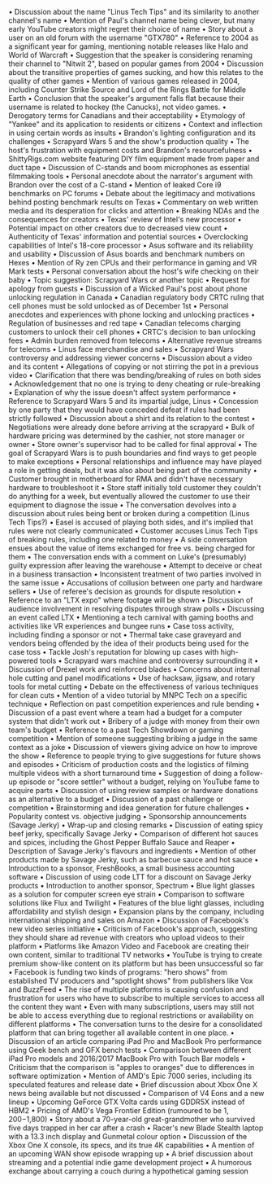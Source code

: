 • Discussion about the name "Linus Tech Tips" and its similarity to another channel's name
• Mention of Paul's channel name being clever, but many early YouTube creators might regret their choice of name
• Story about a user on an old forum with the username "GTX780"
• Reference to 2004 as a significant year for gaming, mentioning notable releases like Halo and World of Warcraft
• Suggestion that the speaker is considering renaming their channel to "Nitwit 2", based on popular games from 2004
• Discussion about the transitive properties of games sucking, and how this relates to the quality of other games
• Mention of various games released in 2004, including Counter Strike Source and Lord of the Rings Battle for Middle Earth
• Conclusion that the speaker's argument falls flat because their username is related to hockey (the Canucks), not video games.
• Derogatory terms for Canadians and their acceptability
• Etymology of "Yankee" and its application to residents or citizens
• Context and inflection in using certain words as insults
• Brandon's lighting configuration and its challenges
• Scrapyard Wars 5 and the show's production quality
• The host's frustration with equipment costs and Brandon's resourcefulness
• ShittyRigs.com website featuring DIY film equipment made from paper and duct tape
• Discussion of C-stands and boom microphones as essential filmmaking tools
• Personal anecdote about the narrator's argument with Brandon over the cost of a C-stand
• Mention of leaked Core i9 benchmarks on PC forums
• Debate about the legitimacy and motivations behind posting benchmark results on Texas
• Commentary on web written media and its desperation for clicks and attention
• Breaking NDAs and the consequences for creators
• Texas' review of Intel's new processor
• Potential impact on other creators due to decreased view count
• Authenticity of Texas' information and potential sources
• Overclocking capabilities of Intel's 18-core processor
• Asus software and its reliability and usability
• Discussion of Asus boards and benchmark numbers on Hexes
• Mention of Ry zen CPUs and their performance in gaming and VR Mark tests
• Personal conversation about the host's wife checking on their baby
• Topic suggestion: Scrapyard Wars or another topic
• Request for apology from guests
• Discussion of a Wicked Paul's post about phone unlocking regulation in Canada
• Canadian regulatory body CRTC ruling that cell phones must be sold unlocked as of December 1st
• Personal anecdotes and experiences with phone locking and unlocking practices
• Regulation of businesses and red tape
• Canadian telecoms charging customers to unlock their cell phones
• CRTC's decision to ban unlocking fees
• Admin burden removed from telecoms
• Alternative revenue streams for telecoms
• Linus face merchandise and sales
• Scrapyard Wars controversy and addressing viewer concerns
• Discussion about a video and its content
• Allegations of copying or not stirring the pot in a previous video
• Clarification that there was bending/breaking of rules on both sides
• Acknowledgement that no one is trying to deny cheating or rule-breaking
• Explanation of why the issue doesn't affect system performance
• Reference to Scrapyard Wars 5 and its impartial judge, Linus
• Concession by one party that they would have conceded defeat if rules had been strictly followed
• Discussion about a shirt and its relation to the contest
• Negotiations were already done before arriving at the scrapyard
• Bulk of hardware pricing was determined by the cashier, not store manager or owner
• Store owner's supervisor had to be called for final approval
• The goal of Scrapyard Wars is to push boundaries and find ways to get people to make exceptions
• Personal relationships and influence may have played a role in getting deals, but it was also about being part of the community
• Customer brought in motherboard for RMA and didn't have necessary hardware to troubleshoot it
• Store staff initially told customer they couldn't do anything for a week, but eventually allowed the customer to use their equipment to diagnose the issue
• The conversation devolves into a discussion about rules being bent or broken during a competition (Linus Tech Tips?)
• Easel is accused of playing both sides, and it's implied that rules were not clearly communicated
• Customer accuses Linus Tech Tips of breaking rules, including one related to money
• A side conversation ensues about the value of items exchanged for free vs. being charged for them
• The conversation ends with a comment on Luke's (presumably) guilty expression after leaving the warehouse
• Attempt to deceive or cheat in a business transaction
• Inconsistent treatment of two parties involved in the same issue
• Accusations of collusion between one party and hardware sellers
• Use of referee's decision as grounds for dispute resolution
• Reference to an "LTX expo" where footage will be shown
• Discussion of audience involvement in resolving disputes through straw polls
• Discussing an event called LTX
• Mentioning a tech carnival with gaming booths and activities like VR experiences and bungee runs
• Case toss activity, including finding a sponsor or not
• Thermal take case graveyard and vendors being offended by the idea of their products being used for the case toss
• Tackle Josh's reputation for blowing up cases with high-powered tools
• Scrapyard wars machine and controversy surrounding it
• Discussion of Drexel work and reinforced blades
• Concerns about internal hole cutting and panel modifications
• Use of hacksaw, jigsaw, and rotary tools for metal cutting
• Debate on the effectiveness of various techniques for clean cuts
• Mention of a video tutorial by MNPC Tech on a specific technique
• Reflection on past competition experiences and rule bending
• Discussion of a past event where a team had a budget for a computer system that didn't work out
• Bribery of a judge with money from their own team's budget
• Reference to a past Tech Showdown or gaming competition
• Mention of someone suggesting bribing a judge in the same context as a joke
• Discussion of viewers giving advice on how to improve the show
• Reference to people trying to give suggestions for future shows and episodes
• Criticism of production costs and the logistics of filming multiple videos with a short turnaround time
• Suggestion of doing a follow-up episode or "score settler" without a budget, relying on YouTube fame to acquire parts
• Discussion of using review samples or hardware donations as an alternative to a budget
• Discussion of a past challenge or competition
• Brainstorming and idea generation for future challenges
• Popularity contest vs. objective judging
• Sponsorship announcements (Savage Jerky)
• Wrap-up and closing remarks
• Discussion of eating spicy beef jerky, specifically Savage Jerky
• Comparison of different hot sauces and spices, including the Ghost Pepper Buffalo Sauce and Reaper
• Description of Savage Jerky's flavours and ingredients
• Mention of other products made by Savage Jerky, such as barbecue sauce and hot sauce
• Introduction to a sponsor, FreshBooks, a small business accounting software
• Discussion of using code LTT for a discount on Savage Jerky products
• Introduction to another sponsor, Spectrum
• Blue light glasses as a solution for computer screen eye strain
• Comparison to software solutions like Flux and Twilight
• Features of the blue light glasses, including affordability and stylish design
• Expansion plans by the company, including international shipping and sales on Amazon
• Discussion of Facebook's new video series initiative
• Criticism of Facebook's approach, suggesting they should share ad revenue with creators who upload videos to their platform
• Platforms like Amazon Video and Facebook are creating their own content, similar to traditional TV networks
• YouTube is trying to create premium show-like content on its platform but has been unsuccessful so far
• Facebook is funding two kinds of programs: "hero shows" from established TV producers and "spotlight shows" from publishers like Vox and BuzzFeed
• The rise of multiple platforms is causing confusion and frustration for users who have to subscribe to multiple services to access all the content they want
• Even with many subscriptions, users may still not be able to access everything due to regional restrictions or availability on different platforms
• The conversation turns to the desire for a consolidated platform that can bring together all available content in one place.
• Discussion of an article comparing iPad Pro and MacBook Pro performance using Geek bench and GFX bench tests
• Comparison between different iPad Pro models and 2016/2017 MacBook Pro with Touch Bar models
• Criticism that the comparison is "apples to oranges" due to differences in software optimization
• Mention of AMD's Epic 7000 series, including its speculated features and release date
• Brief discussion about Xbox One X news being available but not discussed
• Comparison of V4 Eons and a new lineup
• Upcoming GeForce GTX Volta cards using GDDR5X instead of HBM2
• Pricing of AMD's Vega Frontier Edition (rumoured to be $1,200-$1,800)
• Story about a 70-year-old great-grandmother who survived five days trapped in her car after a crash
• Racer's new Blade Stealth laptop with a 13.3 inch display and Gunmetal colour option
• Discussion of the Xbox One X console, its specs, and its true 4K capabilities
• A mention of an upcoming WAN show episode wrapping up
• A brief discussion about streaming and a potential indie game development project
• A humorous exchange about carrying a couch during a hypothetical gaming session